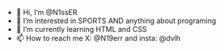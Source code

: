 - 👋 Hi, I’m @N1ssER
- 👀 I’m interested in SPORTS AND anything about programing
- 🌱 I’m currently learning HTML and CSS
- 📫 How to reach me X: @N19err and insta: @dvlh

<!---
N1ssER/N1ssER is a ✨ special ✨ repository because its `README.md` (this file) appears on your GitHub profile.
You can click the Preview link to take a look at your changes.
--->
